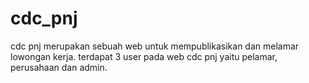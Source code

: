 # cdc_pnj
 cdc pnj merupakan sebuah web untuk mempublikasikan dan melamar lowongan kerja. terdapat 3 user pada web cdc pnj yaitu pelamar, perusahaan dan admin.
